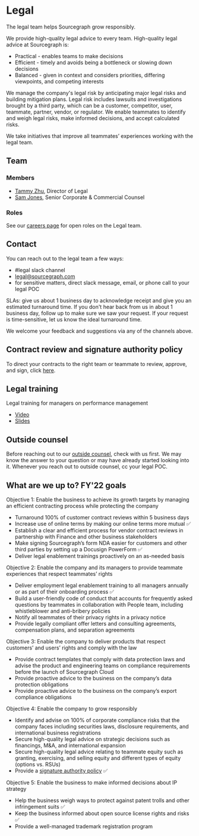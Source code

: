 # Legal

The legal team helps Sourcegraph grow responsibly.

We provide high-quality legal advice to every team. High-quality legal advice at Sourcegraph is:

- Practical - enables teams to make decisions
- Efficient - timely and avoids being a bottleneck or slowing down decisions
- Balanced - given in context and considers priorities, differing viewpoints, and competing interests

We manage the company's legal risk by anticipating major legal risks and building mitigation plans. Legal risk includes lawsuits and investigations brought by a third party, which can be a customer, competitor, user, teammate, partner, vendor, or regulator. We enable teammates to identify and weigh legal risks, make informed decisions, and accept calculated risks.

We take initiatives that improve all teammates’ experiences working with the legal team.

## Team

### Members

- [Tammy Zhu](../company/team/index.md#tammy-zhu-she-her), Director of Legal
- [Sam Jones](../company/team/index.md#sam-jones), Senior Corporate & Commercial Counsel

### Roles

See our [careers page](https://boards.greenhouse.io/sourcegraph91) for open roles on the Legal team.

## Contact

You can reach out to the legal team a few ways:

- #legal slack channel
- [legal@sourcegraph.com](mailto:legal@sourcegraph.com)
- for sensitive matters, direct slack message, email, or phone call to your legal POC

SLAs: give us about 1 business day to acknowledge receipt and give you an estimated turnaround time. If you don't hear back from us in about 1 business day, follow up to make sure we saw your request. If your request is time-sensitive, let us know the ideal turnaround time.

We welcome your feedback and suggestions via any of the channels above.

## Contract review and signature authority policy

To direct your contracts to the right team or teammate to review, approve, and sign, click [here](Contract%20Review%20and%20Signature%20Authority%20Policy.md).

## Legal training

Legal training for managers on performance management

- [Video](https://drive.google.com/file/d/1EMACLoxWxjRCw1iKUizkaU26xBrsQ7rx/view?usp=sharing)
- [Slides](https://drive.google.com/file/d/1-BDwOV8I4a2dGUhxClCi9we-CbHln7aJ/view?usp=sharing)

## Outside counsel

Before reaching out to our [outside counsel](https://docs.google.com/document/d/1TX1BwRO0GtZLjnhLGoQTdvKrPlHfj5O5S8Xnw418sqo/edit?usp=sharing), check with us first. We may know the answer to your question or may have already started looking into it. Whenever you reach out to outside counsel, cc your legal POC.

## What are we up to? FY'22 goals

Objective 1: Enable the business to achieve its growth targets by managing an efficient contracting process while protecting the company

- Turnaround 100% of customer contract reviews within 5 business days
- Increase use of online terms by making our online terms more mutual ✅
- Establish a clear and efficient process for vendor contract reviews in partnership with Finance and other business stakeholders
- Make signing Sourcegraph’s form NDA easier for customers and other third parties by setting up a Docusign PowerForm ✅
- Deliver legal enablement trainings proactively on an as-needed basis

Objective 2: Enable the company and its managers to provide teammate experiences that respect teammates’ rights

- Deliver employment legal enablement training to all managers annually or as part of their onboarding process ✅
- Build a user-friendly code of conduct that accounts for frequently asked questions by teammates in collaboration with People team, including whistleblower and anti-bribery policies
- Notify all teammates of their privacy rights in a privacy notice
- Provide legally compliant offer letters and consulting agreements, compensation plans, and separation agreements

Objective 3: Enable the company to deliver products that respect customers’ and users’ rights and comply with the law

- Provide contract templates that comply with data protection laws and advise the product and engineering teams on compliance requirements before the launch of Sourcegraph Cloud
- Provide proactive advice to the business on the company’s data protection obligations
- Provide proactive advice to the business on the company’s export compliance obligations

Objective 4: Enable the company to grow responsibly

- Identify and advise on 100% of corporate compliance risks that the company faces including securities laws, disclosure requirements, and international business registrations
- Secure high-quality legal advice on strategic decisions such as financings, M&A, and international expansion
- Secure high-quality legal advice relating to teammate equity such as granting, exercising, and selling equity and different types of equity (options vs. RSUs)
- Provide a [signature authority policy](Contract%20Review%20and%20Signature%20Authority%20Policy.md) ✅

Objective 5: Enable the business to make informed decisions about IP strategy

- Help the business weigh ways to protect against patent trolls and other infringement suits ✅
- Keep the business informed about open source license rights and risks ✅
- Provide a well-managed trademark registration program
